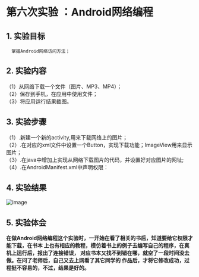 # 第六次实验 ：Android网络编程

## 1. 实验目标
      掌握Android网络访问方法；



## 2. 实验内容   
 （1）从网络下载一个文件（图片、MP3、MP4）；  
 （2）保存到手机，在应用中使用文件；  
 （3）将应用运行结果截图。  



## 3. 实验步骤
 （1）.新建一个新的activity,用来下载网络上的图片；  
 （2）.在对应的xml文件中设置一个Button，实现下载功能；ImageView用来显示图片；  
 （3）.在java中增加上实现从网络下载图片的代码，并设置好对应图片的网址;  
 （4）.在AndroidManifest.xml中声明权限：
       <uses-permission android:name="android.permission.INTERNET" />

## 4. 实验结果

![image](https://github.com/CAIYB/android-labs-2018/blob/master/com1614080901103/report6.png)

## 5. 实验体会
**在做Android网络编程这个实验时，一开始在看了相关的书后，知道要给它权限才能下载，在书本
上也有相应的教程，模仿着书上的例子去编写自己的程序，在真机上运行后，报出了连接错误，
对应书本又找不到错在哪，就空了一段时间没去做。在问了老师后，自己又去上网看了其它同学的
作品后，才将它修改成功，过程挺不容易的，不过，结果是好的。**

